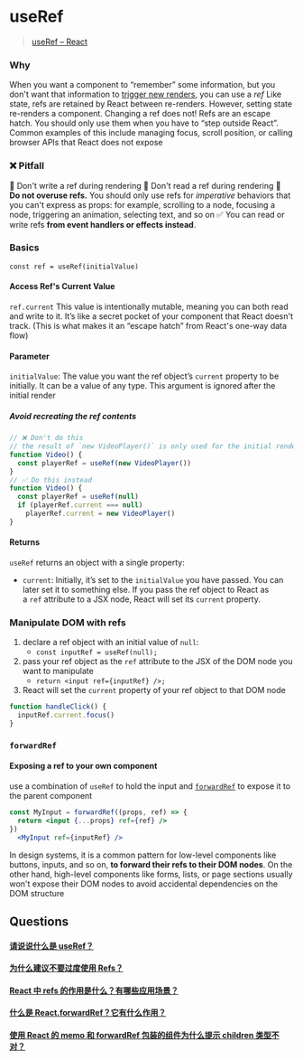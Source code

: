 # useRef
>[useRef – React](https://react.dev/reference/react/useRef)
### Why
When you want a component to “remember” some information, but you don't want that information to [trigger new renders](https://react.dev/learn/render-and-commit), you can use a _ref_
Like state, refs are retained by React between re-renders. However, setting state re-renders a component. Changing a ref does not!
Refs are an escape hatch. You should only use them when you have to “step outside React”. Common examples of this include managing focus, scroll position, or calling browser APIs that React does not expose
### ❌ Pitfall
🚩 Don't write a ref during rendering
🚩 Don't read a ref during rendering
🚩 **Do not overuse refs.** You should only use refs for _imperative_ behaviors that you can't express as props: for example, scrolling to a node, focusing a node, triggering an animation, selecting text, and so on
✅ You can read or write refs **from event handlers or effects instead**.
### Basics
`const ref = useRef(initialValue)`
#### Access Ref's Current Value
`ref.current`
This value is intentionally mutable, meaning you can both read and write to it. It’s like a secret pocket of your component that React doesn't track. (This is what makes it an “escape hatch” from React's one-way data flow)
#### Parameter
`initialValue`: The value you want the ref object’s `current` property to be initially. It can be a value of any type. This argument is ignored after the initial render
##### Avoid recreating the ref contents
```js
// ❌ Don't do this
// the result of `new VideoPlayer()` is only used for the initial render, you’re still calling this function on every render. This can be wasteful if it’s creating expensive objects.
function Video() {
  const playerRef = useRef(new VideoPlayer())
}
// ✅ Do this instead
function Video() {
  const playerRef = useRef(null)
  if (playerRef.current === null)
    playerRef.current = new VideoPlayer()
}
```
#### Returns
`useRef` returns an object with a single property:
- `current`: Initially, it’s set to the `initialValue` you have passed. You can later set it to something else. If you pass the ref object to React as a `ref` attribute to a JSX node, React will set its `current` property.
### Manipulate DOM with refs
1. declare a ref object with an initial value of `null`:
	- `const inputRef = useRef(null);`
2. pass your ref object as the `ref` attribute to the JSX of the DOM node you want to manipulate
	- `return <input ref={inputRef} />;`
3. React will set the `current` property of your ref object to that DOM node
```js
function handleClick() {
  inputRef.current.focus()
}
```
### `forwardRef`
#### Exposing a ref to your own component
use a combination of `useRef` to hold the input and [`forwardRef`](https://react.dev/reference/react/forwardRef) to expose it to the parent component
```jsx
const MyInput = forwardRef((props, ref) => {
  return <input {...props} ref={ref} />
})
  <MyInput ref={inputRef} />
```

In design systems, it is a common pattern for low-level components like buttons, inputs, and so on, **to forward their refs to their DOM nodes**. On the other hand, high-level components like forms, lists, or page sections usually won't expose their DOM nodes to avoid accidental dependencies on the DOM structure

## Questions

#### [请说说什么是 useRef？](https://github.com/haizlin/fe-interview/issues/706)

#### [为什么建议不要过度使用 Refs？](https://github.com/haizlin/fe-interview/issues/753)

#### [React 中 refs 的作用是什么？有哪些应用场景？](https://github.com/haizlin/fe-interview/issues/633)

#### [什么是 React.forwardRef？它有什么作用？](https://github.com/haizlin/fe-interview/issues/878)

#### [使用 React 的 memo 和 forwardRef 包装的组件为什么提示 children 类型不对？](https://github.com/haizlin/fe-interview/issues/844)
